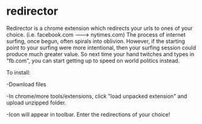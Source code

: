 # redirector
Redirector is a chrome extension which redirects your urls to ones of your choice. (i.e. facebook.com ---> nytimes.com) 
The process of internet surfing, once begun, often spirals into oblivion. However,
if the starting point to your surfing were more intentional, then your surfing session could produce much greater value. 
So next time your hand twitches and types in "fb.com", you can start getting up to speed on world politics instead.

To install:

-Download files

-In chrome/more tools/extensions, click "load unpacked extension" and upload unzipped folder.

-Icon will appear in toolbar. Enter the redirections of your choice!
